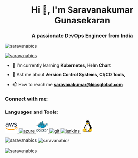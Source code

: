 <h1 align="center">Hi 👋, I'm Saravanakumar Gunasekaran</h1>
<h3 align="center">A passionate DevOps Engineer from India</h3>

<p align="left"> <img src="https://komarev.com/ghpvc/?username=saravanabics&label=Profile%20views&color=0e75b6&style=flat" alt="saravanabics" /> </p>

<p align="left"> <a href="https://github.com/ryo-ma/github-profile-trophy"><img src="https://github-profile-trophy.vercel.app/?username=saravanabics" alt="saravanabics" /></a> </p>

- 🌱 I’m currently learning **Kubernetes, Helm Chart**

- 💬 Ask me about **Version Control Systems, CI/CD Tools,**

- 📫 How to reach me **saravanakumar@bicsglobal.com**

<h3 align="left">Connect with me:</h3>
<p align="left">
</p>

<h3 align="left">Languages and Tools:</h3>
<p align="left"> <a href="https://aws.amazon.com" target="_blank" rel="noreferrer"> <img src="https://raw.githubusercontent.com/devicons/devicon/master/icons/amazonwebservices/amazonwebservices-original-wordmark.svg" alt="aws" width="40" height="40"/> </a> <a href="https://azure.microsoft.com/en-in/" target="_blank" rel="noreferrer"> <img src="https://www.vectorlogo.zone/logos/microsoft_azure/microsoft_azure-icon.svg" alt="azure" width="40" height="40"/> </a> <a href="https://www.docker.com/" target="_blank" rel="noreferrer"> <img src="https://raw.githubusercontent.com/devicons/devicon/master/icons/docker/docker-original-wordmark.svg" alt="docker" width="40" height="40"/> </a> <a href="https://git-scm.com/" target="_blank" rel="noreferrer"> <img src="https://www.vectorlogo.zone/logos/git-scm/git-scm-icon.svg" alt="git" width="40" height="40"/> </a> <a href="https://www.jenkins.io" target="_blank" rel="noreferrer"> <img src="https://www.vectorlogo.zone/logos/jenkins/jenkins-icon.svg" alt="jenkins" width="40" height="40"/> </a> <a href="https://www.linux.org/" target="_blank" rel="noreferrer"> <img src="https://raw.githubusercontent.com/devicons/devicon/master/icons/linux/linux-original.svg" alt="linux" width="40" height="40"/> </a> </p>

<p><img align="left" src="https://github-readme-stats.vercel.app/api/top-langs?username=saravanabics&show_icons=true&locale=en&layout=compact" alt="saravanabics" /></p>

<p>&nbsp;<img align="center" src="https://github-readme-stats.vercel.app/api?username=saravanabics&show_icons=true&locale=en" alt="saravanabics" /></p>

<p><img align="center" src="https://github-readme-streak-stats.herokuapp.com/?user=saravanabics&" alt="saravanabics" /></p>

